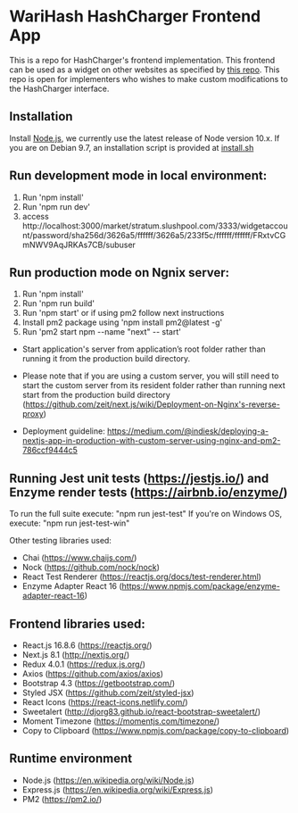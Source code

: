 #  WariHash HashCharger Frontend App

This is a repo for HashCharger's frontend implementation. This frontend can be used as a widget on other websites as specified by [this repo](https://github.com/warigroup/hashcharger). This repo is open for implementers who wishes to make custom modifications to the HashCharger interface.

## Installation

Install [Node.js](https://nodejs.org/en/), we currently use the latest release of Node version 10.x. If you are on Debian 9.7, an installation script is provided at [install.sh](https://github.com/warigroup/hashcharger_app/blob/master/install.sh)

## Run development mode in local environment:

1. Run 'npm install'
2. Run 'npm run dev'
3. access http://localhost:3000/market/stratum.slushpool.com/3333/widgetaccount/password/sha256d/3626a5/ffffff/3626a5/233f5c/ffffff/ffffff/FRxtvCGmNWV9AqJRKAs7CB/subuser

## Run production mode on Ngnix server:

1. Run 'npm install'
2. Run 'npm run build'
3. Run 'npm start' or if using pm2 follow next instructions
4. Install pm2 package using 'npm install pm2@latest -g'
4. Run 'pm2 start npm --name "next" -- start'

- Start application's server from application’s root folder rather than running it from the production build directory.

- Please note that if you are using a custom server, you will still need to start the custom server from its resident folder rather than running next start from the production build directory (https://github.com/zeit/next.js/wiki/Deployment-on-Nginx's-reverse-proxy)

- Deployment guideline:
https://medium.com/@indiesk/deploying-a-nextjs-app-in-production-with-custom-server-using-nginx-and-pm2-786ccf9444c5

## Running Jest unit tests (https://jestjs.io/) and Enzyme render tests (https://airbnb.io/enzyme/)

To run the full suite execute: "npm run jest-test"
If you're on Windows OS, execute: "npm run jest-test-win"

Other testing libraries used:
* Chai (https://www.chaijs.com/)
* Nock (https://github.com/nock/nock)
* React Test Renderer (https://reactjs.org/docs/test-renderer.html)
* Enzyme Adapter React 16 (https://www.npmjs.com/package/enzyme-adapter-react-16)

## Frontend libraries used:

- React.js 16.8.6 (https://reactjs.org/)
- Next.js 8.1 (http://nextjs.org/)
- Redux 4.0.1 (https://redux.js.org/)
- Axios (https://github.com/axios/axios)
- Bootstrap 4.3 (https://getbootstrap.com/)
- Styled JSX (https://github.com/zeit/styled-jsx)
- React Icons (https://react-icons.netlify.com/)
- Sweetalert (http://djorg83.github.io/react-bootstrap-sweetalert/)
- Moment Timezone (https://momentjs.com/timezone/)
- Copy to Clipboard (https://www.npmjs.com/package/copy-to-clipboard)

## Runtime environment

- Node.js (https://en.wikipedia.org/wiki/Node.js)
- Express.js (https://en.wikipedia.org/wiki/Express.js)
- PM2 (https://pm2.io/)


